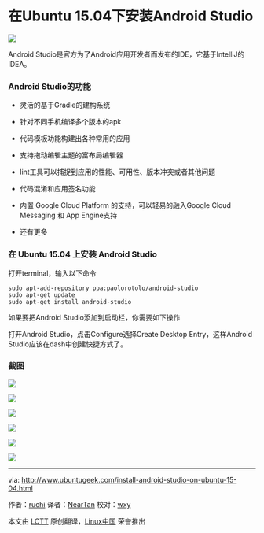 在Ubuntu 15.04下安装Android Studio
================================================================================

![](http://www.ubuntugeek.com/wp-content/uploads/2015/05/23.png)

Android Studio是官方为了Android应用开发者而发布的IDE，它基于IntelliJ的IDEA。

### Android Studio的功能 ###

- 灵活的基于Gradle的建构系统

- 针对不同手机编译多个版本的apk

- 代码模板功能构建出各种常用的应用

- 支持拖动编辑主题的富布局编辑器

- lint工具可以捕捉到应用的性能、可用性、版本冲突或者其他问题

- 代码混淆和应用签名功能

- 内置 Google Cloud Platform 的支持，可以轻易的融入Google Cloud Messaging 和 App Engine支持

- 还有更多

### 在 Ubuntu 15.04 上安装 Android Studio ###

打开terminal，输入以下命令

    sudo apt-add-repository ppa:paolorotolo/android-studio
    sudo apt-get update
    sudo apt-get install android-studio

如果要把Android Studio添加到启动栏，你需要如下操作

打开Android Studio，点击Configure选择Create Desktop Entry，这样Android Studio应该在dash中创建快捷方式了。

### 截图 ###

![](http://www.ubuntugeek.com/wp-content/uploads/2015/05/12.png)

![](http://www.ubuntugeek.com/wp-content/uploads/2015/05/31.png)

![](http://www.ubuntugeek.com/wp-content/uploads/2015/05/41.png)

![](http://www.ubuntugeek.com/wp-content/uploads/2015/05/5.png)

![](http://www.ubuntugeek.com/wp-content/uploads/2015/05/6.png)

![](http://www.ubuntugeek.com/wp-content/uploads/2015/05/7.png)

--------------------------------------------------------------------------------

via: http://www.ubuntugeek.com/install-android-studio-on-ubuntu-15-04.html

作者：[ruchi][a]
译者：[NearTan](https://github.com/NearTan)
校对：[wxy](https://github.com/wxy)

本文由 [LCTT](https://github.com/LCTT/TranslateProject) 原创翻译，[Linux中国](https://linux.cn/) 荣誉推出

[a]:http://www.ubuntugeek.com/author/ubuntufix